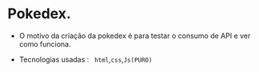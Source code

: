 # Pokedex.


- O motivo da criação da pokedex é para  testar o consumo de API e ver como funciona.


- Tecnologias usadas : ` html`,`css`,`Js(PURO)`

